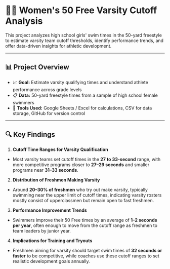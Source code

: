 # 🏊‍♀️ Women's 50 Free Varsity Cutoff Analysis
This project analyzes high school girls' swim times in the 50-yard freestyle to estimate varsity team cutoff thresholds, identify performance trends, and offer data-driven insights for athletic development.

---

## 📊 Project Overview
- 📈 **Goal:** Estimate varsity qualifying times and understand athlete performance across grade levels
- 📋 **Data:** 50-yard freestyle times from a sample of high school female swimmers
- 🧮 **Tools Used:** Google Sheets / Excel for calculations, CSV for data storage, GitHub for version control

---

## 🔍 Key Findings
1. **Cutoff Time Ranges for Varsity Qualification**  
- Most varsity teams set cutoff times in the **27 to 33-second** range, with more competitive programs closer to **27–29 seconds** and smaller programs near **31–33 seconds**.

2. **Distribution of Freshmen Making Varsity**  
- Around **20–30% of freshmen** who try out make varsity, typically swimming near the upper limit of cutoff times, indicating varsity rosters mostly consist of upperclassmen but remain open to fast freshmen.

3. **Performance Improvement Trends**  
- Swimmers improve their 50 Free times by an average of **1–2 seconds per year**, often enough to move from the cutoff range as freshmen to team leaders by junior year.

4. **Implications for Training and Tryouts**  
- Freshmen aiming for varsity should target swim times of **32 seconds or faster** to be competitive, while coaches use these cutoff ranges to set realistic development goals annually.
